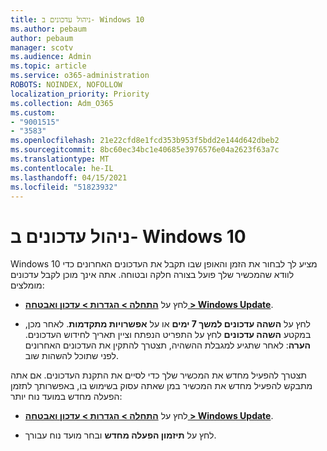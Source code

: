 ```yaml
---
title: ניהול עדכונים ב- Windows 10
ms.author: pebaum
author: pebaum
manager: scotv
ms.audience: Admin
ms.topic: article
ms.service: o365-administration
ROBOTS: NOINDEX, NOFOLLOW
localization_priority: Priority
ms.collection: Adm_O365
ms.custom:
- "9001515"
- "3583"
ms.openlocfilehash: 21e22cfd8e1fcd353b953f5bdd2e144d642dbeb2
ms.sourcegitcommit: 8bc60ec34bc1e40685e3976576e04a2623f63a7c
ms.translationtype: MT
ms.contentlocale: he-IL
ms.lasthandoff: 04/15/2021
ms.locfileid: "51823932"
---
```

# <a name="manage-updates-in-windows-10"></a>ניהול עדכונים ב- Windows 10

Windows 10 מציע לך לבחור את הזמן והאופן שבו תקבל את העדכונים האחרונים כדי לוודא שהמכשיר שלך פועל בצורה חלקה ובטוחה. אתה אינך מוכן לקבל עדכונים מומלצים:

- לחץ על **[התחלה > הגדרות > עדכון ואבטחה > Windows Update](ms-settings:windowsupdate)**.

- לחץ על **השהה עדכונים למשך 7 ימים** או על **אפשרויות מתקדמות**. לאחר מכן, במקטע **השהה עדכונים** לחץ על התפריט הנפתח וציין תאריך לחידוש העדכונים. **הערה**: לאחר שתגיע למגבלת ההשהיה, תצטרך להתקין את העדכונים האחרונים לפני שתוכל להשהות שוב.

תצטרך להפעיל מחדש את המכשיר שלך כדי לסיים את התקנת העדכונים. אם אתה מתבקש להפעיל מחדש את המכשיר במן שאתה עסוק בשימוש בו, באפשרותך לתזמן הפעלה מחדש במועד נוח יותר:

- לחץ על **[התחלה > הגדרות > עדכון ואבטחה > Windows Update](ms-settings:windowsupdate)**.

- לחץ על **תיזמון הפעלה מחדש** ובחר מועד נוח עבורך.
